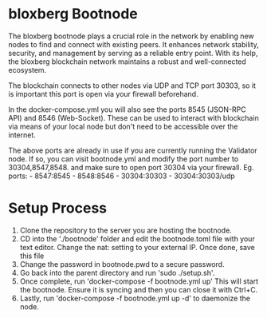 # bloxberg Bootnode

The bloxberg bootnode plays a crucial role in the network by enabling new nodes to find and connect with existing peers. It enhances network stability, security, and management by serving as a reliable entry point. With its help, the bloxberg blockchain network maintains a robust and well-connected ecosystem.

The blockchain connects to other nodes via UDP and TCP port 30303, so it is important this port is open via your firewall beforehand.

In the docker-compose.yml you will also see the ports 8545 (JSON-RPC API) and 8546 (Web-Socket). These can be used to interact with blockchain via means of your local node but don't need to be accessible over the internet.

The above ports are already in use if you are currently running the Validator node. If so, you can visit bootnode.yml and modify the port number to 30304,8547,8548. and make sure to open port 30304 via your firewall.
Eg.   ports:
      - 8547:8545
      - 8548:8546
      - 30304:30303
      - 30304:30303/udp

# Setup Process

1. Clone the repository to the server you are hosting the bootnode.
2. CD into the './bootnode' folder and edit the bootnode.toml file with your text editor. Change the nat: setting to your external IP. Once done, save this file
3. Change the password in bootnode.pwd to a secure password.
4. Go back into the parent directory and run 'sudo ./setup.sh'.
5. Once complete, run 'docker-compose -f bootnode.yml up' This will start the bootnode. Ensure it is syncing and then you can close it with Ctrl+C.
6. Lastly, run 'docker-compose -f bootnode.yml up -d' to daemonize the node.
